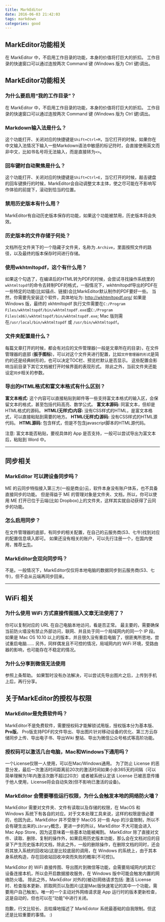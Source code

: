 ```yaml
---
title: MarkEditor
date: 2016-06-03 21:42:03
tags: markdown
categories: good
---
```

## MarkEditor功能相关
在 MarkEditor 中，不启用工作目录的功能，本身的价值将打巨大的折扣。
工作目录的快速窗口可以通过连按两次 Command 键 (Windows 版为 Ctrl 键)调出。
<!--more-->
## MarkEditor功能相关
### 为什么要启用“我的工作目录”？
在 MarkEditor 中，不启用工作目录的功能，本身的价值将打巨大的折扣。
工作目录的快速窗口可以通过连按两次 Command 键 (Windows 版为 Ctrl 键)调出。

### Markdown输入法是什么？
这个功能打开、关闭对应的快捷键是`Shift+Ctrl+M`，当它打开的时候，如果你在中文输入法情况下输入一些Markdown语法中敏感的标记符时，会直接使用英文而非中文，比如书名号将无法输入，而是直接转为`<>`。

### 回车键时自动聚焦是什么？
这个功能打开、关闭对应的快捷键是`Shift+Ctrl+E`，当它打开的时候，敲击键盘的回车键换行的时候，MarkEditor会自动调整文本主体，使之尽可能在不影响写作体验的前提下，滚动到恰当的位置。

### 禁用历史版本有什么用？
MarkEditor有自动历史版本保存的功能，如果这个功能被禁用，历史版本将会失效。

### 历史版本的文件存储于何处？
文档所在文件夹下的一个隐藏子文件夹，名称为`.Archive`，里面按照文件的路径，以及最终的版本保存时间进行存储。

### 使用wkhtmltopdf，这个有什么用？
如果这个勾选了，在编译后的HTML转为PDF的时候，会尝试寻找操作系统里的`wkhtmltopdf`的命令去转制PDF的格式，一般情况下，wkhtmltopdf导出的PDF在一些特定的功能(比如锚点、链接)会比MarkEditor默认制作的PDF要好一些。
当然，你需要先安装这个软件，具体地址为: <http://wkhtmltopdf.org/>
如果是 Windows 版，最终的 xkhtmltopdf 执行文件需要在`C:/Program Files/wkhtmltopdf/bin/wkhtmltopdf.exe`或`C:/Program Files(x86)/wkhtmltopdf/bin/wkhtmltopdf.exe`; Mac 版则需在`/usr/local/bin/wkhtmltopdf` 或 `/usr/bin/wkhtmltopdf`。

### 文件夹配置是什么？
每篇文章打开的时候，都会有对应的文件管理器(一般是文章所在的目录)，在文件管理器的底部 (**扳手图标**)，可以对这个文件夹进行配置，比如`文件管理器的形式`是简约的还是经典树形的，也可以决定TOC栏、预览栏默认是否显示。
这些配置会影响当前目录下其它文档被打开时候界面的表现形式。
除此之外，当前文件夹还能设定`同步`相关的参数。

### 导出的HTML格式和富文本格式有什么区别？
**富文本格式:** 这个内容可以直接粘贴到邮件等一些支持富文本格式的输入区，会保留文本的格式，甚至包括代码高亮、数学公式。
**富文本源码:** 同富文本，但却是HTML格式的源码。
**HTML(无样式)内容:** 没有CSS样式的HTML，是富文本格式，可以直接粘贴到需要的地方。
**HTML(无样式)源码:** 没有CSS样式的HTML源代码。
**HTML源码:** 包含样式，但是不包含javascript脚本的HTML源代码。

注意: 富文本能否粘贴，要视具体的 App 是否支持，一般可以尝试导出为富文本后，粘贴到 Word 中。

- - - - - 

## 同步相关
### MarkEditor 可以跨设备同步吗？
ME 的云同步特指接入第三方(一般是商业)云，软件本身没有账户体系，也不具备直接同步的功能。
但是得益于 ME 的管理对象是文件夹、文档，所以，你可以使用 ME 打开已位于云端(比如 Dropbox)上的文件夹，这样其实就自动获得了云同步的功能。

### 怎么启用同步？
在文件管理器的底部，有同步的相关配置，在自己的云服务商(S3、七牛)找到对应的配置信息填入即可。
如果还没有相关的账户，可以先行注册一个，在国内使用，推荐[七牛](http://www.qiniu.com)。

### MarkEditor会双向同步吗？
不是。一般情况下，MarkEditor仅仅将本地电脑的数据同步到云服务商(S3、七牛)，但不会从云端再同步回来。

------

## WiFi 相关
### 为什么使用 WiFi 方式直接传图插入文章无法使用了？
你可以复制对应的 URL 在自己电脑本地访问，看是否正常。
最主要的，需要确保当前防火墙没有禁止外部访问，联网、并且处于同一个局域网内的同一个 IP 段。
如果是 Mac OS 10.10 以上的版本，并且很久没有重启电脑了，很匪夷所思地，尝试重启电脑……
另外，同样偶发且不可控的情况，局域网内的 WiFi 环境，受路由器的影响，也可能存在不稳定的情况。

### 为什么分享到微信无法使用
参照上条帮助。
如果暂时没有办法解决，可以尝试先导出图片之后，上传到手机上后，再行分享。

## 关于MarkEditor的授权与权限
### MarkEditor是免费软件吗？
MarkEditor不是免费软件，需要授权码才能解锁试用版，授权版本分为基本版、**Pro版**。
Pro版支持PDF的文件导出、导出图片针对移动设备的优化、第三方云存储同步上传、导出电子书、导出Wiki 整站、导出为微信公众号格式等高阶功能。

### 授权码可以激活几台电脑，Mac和Windows下通用吗？
 一个License仅限一人使用，可以在Mac/Windows通用。
为了防止 License 的恶意分发，最后一次激活时间距离前20次的激活时间如果小余365天的间隔（可以简单理解为1年内激活次数不超过20次）或者被系统认定该 License 已被恶意传播于他人使用，License将会自动失效(但不影响已激活的设备)。

### MarkEditor 会需要哪些运行权限，为什么会触发本地的网络防火墙？
MarkEditor 需要对文件夹、文件有读取以及存储的权限，在 MacOS 和 Windows 系统下有各自的对应。对于文本处理工具来说，这样的权限是很必要的，也因为此，MarkEditor 并不受限于 MacOS 对一些  App 的沙盒限制，所以不会有硬生出来的`Library`概念，更进一步的所以，MarkEditor  不大可能会进入 Mac App Store，因为这意味着一些基本功能被阉割。
MarkEditor 除了直接对文件、读取、删除、复制的操作外，如果启用历史版本功能，那么会在文档对应的目录下产生历史版本的文档，除此之外，一般的删除操作，在删除文档的同时，还会将其放入系统的回收站(这是比较底层的调用，在 Windows 的系统上，由于其本身系统构造，存在回收站回收冲突而失败的概率[不可控])。

MarkEditor 的 WiFi 直接传图、导出图片到微信等功能，会需要局域网内的其它设备连接本机，所以会开启数据接收服务，在 Windows 版中可能会触发内置的网络防火墙。
除此之外，MarkEditor 对外的(被动)网络请求包括: 激活 License 时、检查版本更新、抓取网页以及图片(这是Mac版快速笔记的其中一个功能，需要用户自己触发)。唯一的一个主动对外网络请求是 App 运行时的版本更新检查，这是自动的，但也可以在“功能”中进行关闭。

抱歉，行文比较长、且枯燥地描述了 MarkEdotor 系统最基础的自我限制。但这还是比较重要的事情。 :)



